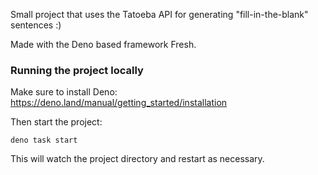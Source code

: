 Small project that uses the Tatoeba API for generating "fill-in-the-blank" sentences :)

Made with the Deno based framework Fresh.

### Running the project locally

Make sure to install Deno: https://deno.land/manual/getting_started/installation

Then start the project:

```
deno task start
```

This will watch the project directory and restart as necessary.
